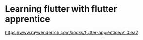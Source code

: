 # Learning flutter with flutter apprentice

https://www.raywenderlich.com/books/flutter-apprentice/v1.0.ea2